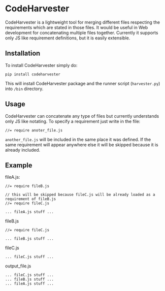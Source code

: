 CodeHarvester
=============

CodeHarvester is a lightweight tool for merging different files respecting the requirements which are stated
in those files. It would be useful in Web development for concatenating multiple files together. Currently it
supports only JS like requirement definitions, but it is easily extensible.

Installation
------------

To install CodeHarvester simply do:

    pip install codeharvester
    
This will install CodeHarvester package and the runner script (`harvester.py`) into `/bin` directory.

Usage
-----

CodeHarvester can concatenate any type of files but currently understands only JS like notating.
To specify a requirement just write in the file:

    //= require anoter_file.js
    
`another_file.js` will be included in the same place it was defined. If the same requirement will appear anywhere else
it will be skipped because it is already included.

Example
-------

fileA.js:
  
    //= require fileB.js
    
    // this will be skipped because fileC.js will be already loaded as a requirement of fileB.js 
    //= require fileC.js
    
    ... fileA.js stuff ...
    
fileB.js
    
    //= require fileC.js
    
    ... fileB.js stuff ...
    
fileC.js
    
    ... fileC.js stuff ...
     
output_file.js
    
    ... fileC.js stuff ...
    ... fileB.js stuff ...
    ... fileA.js stuff ...
    
